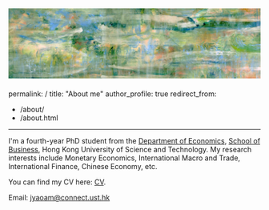 ![image description](../images/Kindred-Spirits-I_24x102.jpg)
---
permalink: /
title: "About me"
author_profile: true
redirect_from: 
  - /about/
  - /about.html
---


I'm a fourth-year PhD student from the [Department of Economics](https://econ.hkust.edu.hk/homepage), [School of Business](https://bm.hkust.edu.hk/), Hong Kong University of Science and Technology. My research interests include Monetary Economics, International Macro and Trade, International Finance, Chinese Economy, etc.

You can find my CV here: [CV](https://www.dropbox.com/scl/fi/4fkebc98c7168xb4g5mpn/CV_Jingbo.pdf?rlkey=cbj5ylgbpilot96zgivdpfx28&st=g7yoc7s8&dl=0).

Email: jyaoam@connect.ust.hk


